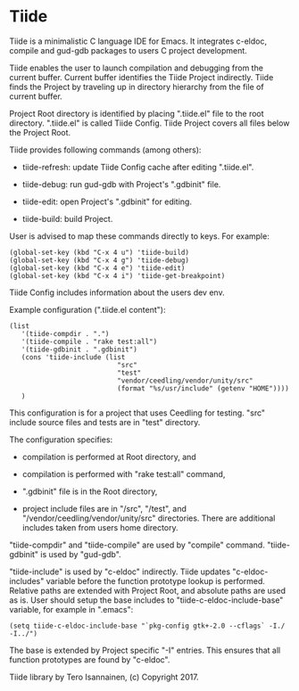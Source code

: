 # Tiide

Tiide is a minimalistic C language IDE for Emacs. It integrates
c-eldoc, compile and gud-gdb packages to users C project development.

Tiide enables the user to launch compilation and debugging from the
current buffer. Current buffer identifies the Tiide Project
indirectly. Tiide finds the Project by traveling up in directory
hierarchy from the file of current buffer.

Project Root directory is identified by placing ".tiide.el" file to
the root directory. ".tiide.el" is called Tiide Config. Tiide Project
covers all files below the Project Root.

Tiide provides following commands (among others):

* tiide-refresh: update Tiide Config cache after editing ".tiide.el".

* tiide-debug: run gud-gdb with Project's ".gdbinit" file.

* tiide-edit: open Project's ".gdbinit" for editing.

* tiide-build: build Project.


User is advised to map these commands directly to keys. For example:

    (global-set-key (kbd "C-x 4 u") 'tiide-build)
    (global-set-key (kbd "C-x 4 g") 'tiide-debug)
    (global-set-key (kbd "C-x 4 e") 'tiide-edit)
    (global-set-key (kbd "C-x 4 i") 'tiide-get-breakpoint)

Tiide Config includes information about the users dev env.

Example configuration (".tiide.el content"):

    (list
       '(tiide-compdir . ".")
       '(tiide-compile . "rake test:all")
       '(tiide-gdbinit . ".gdbinit")
       (cons 'tiide-include (list
                               "src"
                               "test"
                               "vendor/ceedling/vendor/unity/src"
                               (format "%s/usr/include" (getenv "HOME"))))
       )

This configuration is for a project that uses Ceedling for
testing. "src" include source files and tests are in "test" directory.

The configuration specifies:

* compilation is performed at Root directory, and

* compilation is performed with "rake test:all" command,

* ".gdbinit" file is in the Root directory,

* project include files are in "<root>/src", "<root>/test", and
  "<root>/vendor/ceedling/vendor/unity/src" directories. There are
  additional includes taken from users home directory.

"tiide-compdir" and "tiide-compile" are used by "compile"
command. "tiide-gdbinit" is used by "gud-gdb".

"tiide-include" is used by "c-eldoc" indirectly. Tiide updates
"c-eldoc-includes" variable before the function prototype lookup is
performed. Relative paths are extended with Project Root, and absolute
paths are used as is. User should setup the base includes to
"tiide-c-eldoc-include-base" variable, for example in ".emacs":

    (setq tiide-c-eldoc-include-base "`pkg-config gtk+-2.0 --cflags` -I./ -I../")

The base is extended by Project specific "-I" entries. This ensures
that all function prototypes are found by "c-eldoc".


Tiide library by Tero Isannainen, (c) Copyright 2017.
